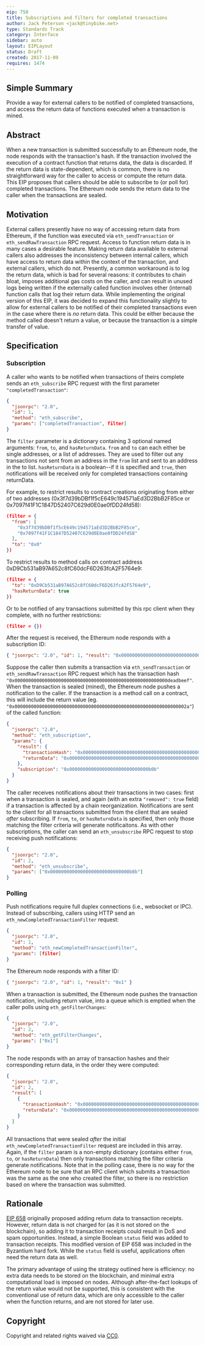 ```yaml
---
eip: 758
title: Subscriptions and filters for completed transactions
author: Jack Peterson <jack@tinybike.net>
type: Standards Track
category: Interface
sidebar: auto
layout: EIPLayout
status: Draft
created: 2017-11-09
requires: 1474
---
```


## Simple Summary

Provide a way for external callers to be notified of completed transactions, and access the return data of functions executed when a transaction is mined.

## Abstract

When a new transaction is submitted successfully to an Ethereum node, the node responds with the transaction's hash. If the transaction involved the execution of a contract function that returns data, the data is discarded. If the return data is state-dependent, which is common, there is no straightforward way for the caller to access or compute the return data. This EIP proposes that callers should be able to subscribe to (or poll for) completed transactions. The Ethereum node sends the return data to the caller when the transactions are sealed.

## Motivation

External callers presently have no way of accessing return data from Ethereum, if the function was executed via `eth_sendTransaction` or `eth_sendRawTransaction` RPC request. Access to function return data is in many cases a desirable feature. Making return data available to external callers also addresses the inconsistency between internal callers, which have access to return data within the context of the transaction, and external callers, which do not. Presently, a common workaround is to log the return data, which is bad for several reasons: it contributes to chain bloat, imposes additional gas costs on the caller, and can result in unused logs being written if the externally called function involves other (internal) function calls that log their return data. While implementing the original version of this EIP, it was decided to expand this functionality slightly to allow for external callers to be notified of their completed transactions even in the case where there is _no_ return data. This could be either because the method called doesn't return a value, or because the transaction is a simple transfer of value.

## Specification

### Subscription

A caller who wants to be notified when transactions of theirs complete sends an `eth_subscribe` RPC request with the first parameter `"completedTransaction"`:

```json
{
  "jsonrpc": "2.0",
  "id": 1,
  "method": "eth_subscribe",
  "params": ["completedTransaction", filter]
}
```

The `filter` parameter is a dictionary containing 3 optional named arguments: `from`, `to`, and `hasReturnData`. `from` and `to` can each either be single addresses, or a list of addresses. They are used to filter out any transactions not sent from an address in the `from` list and sent to an address in the to list. `hasReturnData` is a boolean--if it is specified and `true`, then notifications will be received only for completed transactions containing returnData.

For example, to restrict results to contract creations originating from either of two addresses (0x3f7d39bDBf1f5cE649c194571aEd3D2BbB2F85ce or 0x7097f41F1C1847D52407C629d0E0ae0fDD24fd58):

```json
(filter = {
  "from": [
    "0x3f7d39bDBf1f5cE649c194571aEd3D2BbB2F85ce",
    "0x7097f41F1C1847D52407C629d0E0ae0fDD24fd58"
  ],
  "to": "0x0"
})
```

To restrict results to method calls on contract address 0xD9Cb531aB97A652c8fC60dcF6D263fcA2F5764e9:

```json
(filter = {
  "to": "0xD9Cb531aB97A652c8fC60dcF6D263fcA2F5764e9",
  "hasReturnData": true
})
```

Or to be notified of any transactions submitted by this rpc client when they complete, with no further restrictions:

```json
(filter = {})
```

After the request is received, the Ethereum node responds with a subscription ID:

```json
{ "jsonrpc": "2.0", "id": 1, "result": "0x00000000000000000000000000000b0b" }
```

Suppose the caller then submits a transaction via `eth_sendTransaction` or `eth_sendRawTransaction` RPC request which has the transaction hash `"0x00000000000000000000000000000000000000000000000000000000deadbeef"`. When the transaction is sealed (mined), the Ethereum node pushes a notification to the caller. If the transaction is a method call on a contract, this will include the return value (eg. `"0x000000000000000000000000000000000000000000000000000000000000002a"`) of the called function:

```json
{
  "jsonrpc": "2.0",
  "method": "eth_subscription",
  "params": {
    "result": {
      "transactionHash": "0x00000000000000000000000000000000000000000000000000000000deadbeef",
      "returnData": "0x000000000000000000000000000000000000000000000000000000000000002a"
    },
    "subscription": "0x00000000000000000000000000000b0b"
  }
}
```

The caller receives notifications about their transactions in two cases: first when a transaction is sealed, and again (with an extra `"removed": true` field) if a transaction is affected by a chain reorganization. Notifications are sent to the client for all transactions submitted from the client that are sealed _after_ subscribing. If `from`, `to`, or `hasReturnData` is specified, then only those matching the filter criteria will generate notificaitons. As with other subscriptions, the caller can send an `eth_unsubscribe` RPC request to stop receiving push notifications:

```json
{
  "jsonrpc": "2.0",
  "id": 2,
  "method": "eth_unsubscribe",
  "params": ["0x00000000000000000000000000000b0b"]
}
```

### Polling

Push notifications require full duplex connections (i.e., websocket or IPC). Instead of subscribing, callers using HTTP send an `eth_newCompletedTransactionFilter` request:

```json
{
  "jsonrpc": "2.0",
  "id": 1,
  "method": "eth_newCompletedTransactionFilter",
  "params": [filter]
}
```

The Ethereum node responds with a filter ID:

```json
{ "jsonrpc": "2.0", "id": 1, "result": "0x1" }
```

When a transaction is submitted, the Ethereum node pushes the transaction notification, including return value, into a queue which is emptied when the caller polls using `eth_getFilterChanges`:

```json
{
  "jsonrpc": "2.0",
  "id": 2,
  "method": "eth_getFilterChanges",
  "params": ["0x1"]
}
```

The node responds with an array of transaction hashes and their corresponding return data, in the order they were computed:

```json
{
  "jsonrpc": "2.0",
  "id": 2,
  "result": [
    {
      "transactionHash": "0x00000000000000000000000000000000000000000000000000000000deadbeef",
      "returnData": "0x000000000000000000000000000000000000000000000000000000000000002a"
    }
  ]
}
```

All transactions that were sealed _after_ the initial `eth_newCompletedTransactionFilter` request are included in this array. Again, if the `filter` param is a non-empty dictionary (contains either `from`, `to`, or `hasReturnData`) then only transactions matching the filter criteria generate notifications. Note that in the polling case, there is no way for the Ethereum node to be sure that an RPC client which submits a transaction was the same as the one who created the filter, so there is no restriction based on where the transaction was submitted.

## Rationale

[EIP 658](./eip-658.md) originally proposed adding return data to transaction receipts. However, return data is not charged for (as it is not stored on the blockchain), so adding it to transaction receipts could result in DoS and spam opportunities. Instead, a simple Boolean `status` field was added to transaction receipts. This modified version of EIP 658 was included in the Byzantium hard fork. While the `status` field is useful, applications often need the return data as well.

The primary advantage of using the strategy outlined here is efficiency: no extra data needs to be stored on the blockchain, and minimal extra computational load is imposed on nodes. Although after-the-fact lookups of the return value would not be supported, this is consistent with the conventional use of return data, which are only accessible to the caller when the function returns, and are not stored for later use.

## Copyright

Copyright and related rights waived via [CC0](https://creativecommons.org/publicdomain/zero/1.0/).
